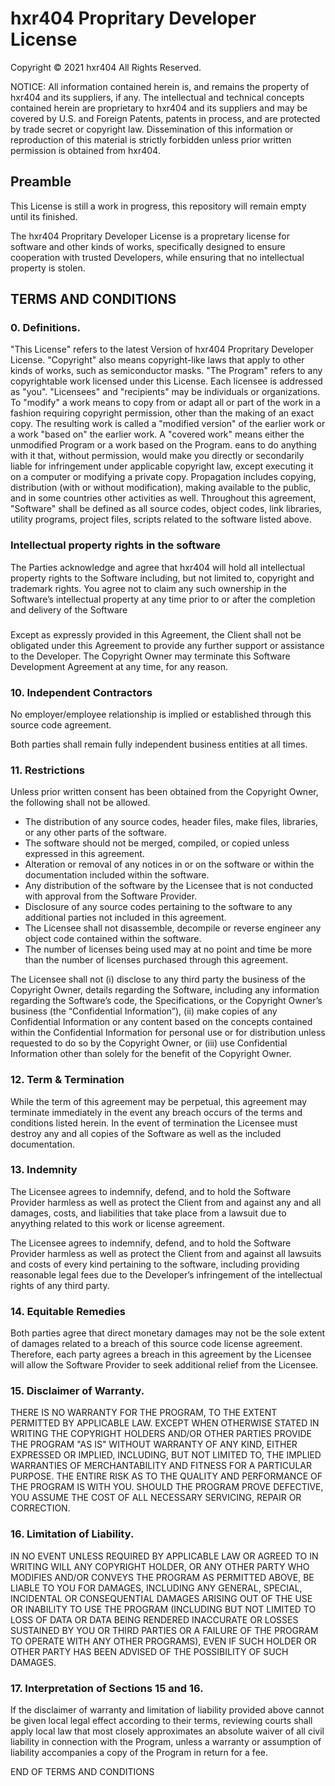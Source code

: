 # hxr404 Propritary Developer License
Copyright © 2021 hxr404
All Rights Reserved.

NOTICE:  All information contained herein is, and remains
the property of hxr404 and its suppliers,
if any.  The intellectual and technical concepts contained
herein are proprietary to hxr404
and its suppliers and may be covered by U.S. and Foreign Patents,
patents in process, and are protected by trade secret or copyright law.
Dissemination of this information or reproduction of this material
is strictly forbidden unless prior written permission is obtained
from hxr404.


## Preamble

This License is still a work in progress, this repository will remain empty until its finished.

The hxr404 Propritary Developer License is a propretary license for software and other kinds of works, specifically designed to ensure cooperation with trusted Developers, while ensuring that no intellectual property is stolen.

## TERMS AND CONDITIONS

### 0. Definitions.
"This License" refers to the latest Version of hxr404 Propritary Developer License.
"Copyright" also means copyright-like laws that apply to other kinds of works, such as semiconductor masks.
"The Program" refers to any copyrightable work licensed under this License. Each licensee is addressed as "you". "Licensees" and "recipients" may be individuals or organizations.
To "modify" a work means to copy from or adapt all or part of the work in a fashion requiring copyright permission, other than the making of an exact copy. The resulting work is called a "modified version" of the earlier work or a work "based on" the earlier work.
A "covered work" means either the unmodified Program or a work based on the Program.
eans to do anything with it that, without permission, would make you directly or secondarily liable for infringement under applicable copyright law, except executing it on a computer or modifying a private copy. Propagation includes copying, distribution (with or without modification), making available to the public, and in some countries other activities as well.
Throughout this agreement, "Software" shall be defined as all source codes, object codes, link libraries, utility programs, project files, scripts related to the software listed above.


### Intellectual property rights in the software

The Parties acknowledge and agree that hxr404 will hold all intellectual property rights to the Software including, but not limited to, copyright and trademark rights. You agree not to claim any such ownership in the Software’s intellectual property at any time prior to or after the completion and delivery of the Software

###
Except as expressly provided in this Agreement, the Client shall not be obligated under this Agreement to provide any further support or assistance to the Developer.
The Copyright Owner may terminate this Software Development Agreement at any time, for any reason.

### 10. Independent Contractors

No employer/employee relationship is implied or established through this source code agreement.

Both parties shall remain fully independent business entities at all times.

### 11. Restrictions

Unless prior written consent has been obtained from the Copyright Owner, the following shall not be allowed.

- The distribution of any source codes, header files, make files, libraries, or any other parts of the software.
- The software should not be merged, compiled, or copied unless expressed in this agreement.
- Alteration or removal of any notices in or on the software or within the documentation included within the software.
- Any distribution of the software by the Licensee that is not conducted with approval from the Software Provider.
- Disclosure of any source codes pertaining to the software to any additional parties not included in this agreement.
- The Licensee shall not disassemble, decompile or reverse engineer any object code contained within the software.
- The number of licenses being used may at no point and time be more than the number of licenses purchased through this agreement.

The Licensee shall not (i) disclose to any third party the business of the Copyright Owner, details regarding the Software, including any information regarding the Software’s code, the Specifications, or the Copyright Owner’s business (the “Confidential Information”), (ii) make copies of any Confidential Information or any content based on the concepts contained within the Confidential Information for personal use or for distribution unless requested to do so by the Copyright Owner, or (iii) use Confidential Information other than solely for the benefit of the Copyright Owner.


### 12. Term & Termination

While the term of this agreement may be perpetual, this agreement may terminate immediately in the event any breach occurs of the terms and conditions listed herein.
In the event of termination the Licensee must destroy any and all copies of the Software as well as the included documentation.

### 13. Indemnity

The Licensee agrees to indemnify, defend, and to hold the Software Provider harmless as well as protect the Client from and against any and all damages, costs, and liabilities that take place from a lawsuit due to anyything related to this work or license agreement.

The Licensee agrees to indemnify, defend, and to hold the Software Provider harmless as well as protect the Client from and against all lawsuits and costs of every kind pertaining to the software, including providing reasonable legal fees due to the Developer’s infringement of the intellectual rights of any third party.

### 14. Equitable Remedies

Both parties agree that direct monetary damages may not be the sole extent of damages related to a breach of this source code license agreement.
Therefore, each party agrees a breach in this agreement by the Licensee will allow the Software Provider to seek additional relief from the Licensee.

### 15. Disclaimer of Warranty.

THERE IS NO WARRANTY FOR THE PROGRAM, TO THE EXTENT PERMITTED BY APPLICABLE LAW. EXCEPT WHEN OTHERWISE STATED IN WRITING THE COPYRIGHT HOLDERS AND/OR OTHER PARTIES PROVIDE THE PROGRAM "AS IS" WITHOUT WARRANTY OF ANY KIND, EITHER EXPRESSED OR IMPLIED, INCLUDING, BUT NOT LIMITED TO, THE IMPLIED WARRANTIES OF MERCHANTABILITY AND FITNESS FOR A PARTICULAR PURPOSE. THE ENTIRE RISK AS TO THE QUALITY AND PERFORMANCE OF THE PROGRAM IS WITH YOU. SHOULD THE PROGRAM PROVE DEFECTIVE, YOU ASSUME THE COST OF ALL NECESSARY SERVICING, REPAIR OR CORRECTION.

### 16. Limitation of Liability.

IN NO EVENT UNLESS REQUIRED BY APPLICABLE LAW OR AGREED TO IN WRITING WILL ANY COPYRIGHT HOLDER, OR ANY OTHER PARTY WHO MODIFIES AND/OR CONVEYS THE PROGRAM AS PERMITTED ABOVE, BE LIABLE TO YOU FOR DAMAGES, INCLUDING ANY GENERAL, SPECIAL, INCIDENTAL OR CONSEQUENTIAL DAMAGES ARISING OUT OF THE USE OR INABILITY TO USE THE PROGRAM (INCLUDING BUT NOT LIMITED TO LOSS OF DATA OR DATA BEING RENDERED INACCURATE OR LOSSES SUSTAINED BY YOU OR THIRD PARTIES OR A FAILURE OF THE PROGRAM TO OPERATE WITH ANY OTHER PROGRAMS), EVEN IF SUCH HOLDER OR OTHER PARTY HAS BEEN ADVISED OF THE POSSIBILITY OF SUCH DAMAGES.

### 17. Interpretation of Sections 15 and 16.

If the disclaimer of warranty and limitation of liability provided above cannot be given local legal effect according to their terms, reviewing courts shall apply local law that most closely approximates an absolute waiver of all civil liability in connection with the Program, unless a warranty or assumption of liability accompanies a copy of the Program in return for a fee.

END OF TERMS AND CONDITIONS

